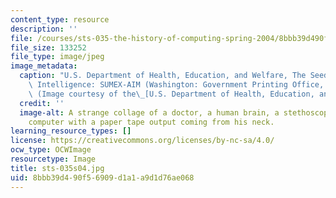 ```yaml
---
content_type: resource
description: ''
file: /courses/sts-035-the-history-of-computing-spring-2004/8bbb39d490f56909d1a1a9d1d76ae068_sts-035s04.jpg
file_size: 133252
file_type: image/jpeg
image_metadata:
  caption: "U.S. Department of Health, Education, and Welfare, The Seeds of Artificial\
    \ Intelligence: SUMEX-AIM (Washington: Government Printing Office, 1980), p. 6.\
    \ (Image courtesy of the\_[U.S. Department of Health, Education, and Welfare](http://www.hhs.gov/).)"
  credit: ''
  image-alt: A strange collage of a doctor, a human brain, a stethoscope, a old reel-to-reel
    computer with a paper tape output coming from his neck.
learning_resource_types: []
license: https://creativecommons.org/licenses/by-nc-sa/4.0/
ocw_type: OCWImage
resourcetype: Image
title: sts-035s04.jpg
uid: 8bbb39d4-90f5-6909-d1a1-a9d1d76ae068
---
```

